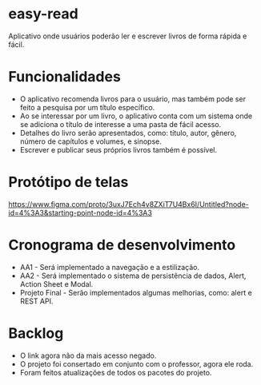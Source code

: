# easy-read
Aplicativo onde usuários poderão ler e escrever livros de forma rápida e fácil.

# Funcionalidades
- O aplicativo recomenda livros para o usuário, mas também pode ser feito a pesquisa por um título específico.
- Ao se interessar por um livro, o aplicativo conta com um sistema onde se adiciona o título de interesse a uma pasta de fácil acesso.
- Detalhes do livro serão apresentados, como: título, autor, gênero, número de capítulos e volumes, e sinopse.
- Escrever e publicar seus próprios livros também é possível.

# Protótipo de telas
https://www.figma.com/proto/3uxJ7Ech4v8ZXiT7U4Bx6I/Untitled?node-id=4%3A3&starting-point-node-id=4%3A3

# Cronograma de desenvolvimento
- AA1 - Será implementado a navegação e a estilização.
- AA2 - Será implementado o sistema de persistência de dados, Alert, Action Sheet e Modal.
- Projeto Final - Serão implementados algumas melhorias, como: alert e REST API.

# Backlog
- O link agora não da mais acesso negado.
- O projeto foi consertado em conjunto com o professor, agora ele roda.
- Foram feitos atualizações de todos os pacotes do projeto.
